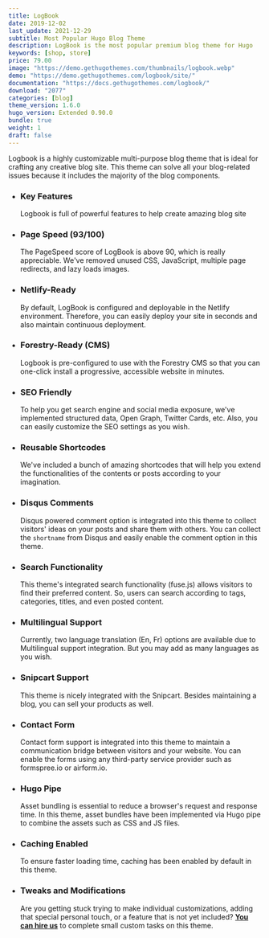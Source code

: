 ```yaml
---
title: LogBook
date: 2019-12-02
last_update: 2021-12-29
subtitle: Most Popular Hugo Blog Theme
description: LogBook is the most popular premium blog theme for Hugo
keywords: [shop, store]
price: 79.00
image: "https://demo.gethugothemes.com/thumbnails/logbook.webp"
demo: "https://demo.gethugothemes.com/logbook/site/"
documentation: "https://docs.gethugothemes.com/logbook/"
download: "2077"
categories: [blog]
theme_version: 1.6.0
hugo_version: Extended 0.90.0
bundle: true
weight: 1
draft: false
---
```


Logbook is a highly customizable multi-purpose blog theme that is ideal for crafting any creative blog site. This theme can solve all your blog-related issues because it includes the majority of the blog components.

- ### Key Features

  Logbook is full of powerful features to help create amazing blog site

- ### Page Speed (93/100)

  The PageSpeed score of LogBook is above 90, which is really appreciable. We've removed unused CSS, JavaScript, multiple page redirects, and lazy loads images.

- ### Netlify-Ready

  By default, LogBook is configured and deployable in the Netlify environment. Therefore, you can easily deploy your site in seconds and also maintain continuous deployment.

- ### Forestry-Ready (CMS)

  Logbook is pre-configured to use with the Forestry CMS so that you can one-click install a progressive, accessible website in minutes.

- ### SEO Friendly

  To help you get search engine and social media exposure, we've implemented structured data, Open Graph, Twitter Cards, etc. Also, you can easily customize the SEO settings as you wish.

- ### Reusable Shortcodes

  We've included a bunch of amazing shortcodes that will help you extend the functionalities of the contents or posts according to your imagination.

- ### Disqus Comments

  Disqus powered comment option is integrated into this theme to collect visitors' ideas on your posts and share them with others. You can collect the `shortname` from Disqus and easily enable the comment option in this theme.

- ### Search Functionality

  This theme's integrated search functionality (fuse.js) allows visitors to find their preferred content. So, users can search according to tags, categories, titles, and even posted content.

- ### Multilingual Support

  Currently, two language translation (En, Fr) options are available due to Multilingual support integration. But you may add as many languages as you wish.

- ### Snipcart Support

  This theme is nicely integrated with the Snipcart. Besides maintaining a blog, you can sell your products as well.

- ### Contact Form

  Contact form support is integrated into this theme to maintain a communication bridge between visitors and your website. You can enable the forms using any third-party service provider such as formspree.io or airform.io.

- ### Hugo Pipe

  Asset bundling is essential to reduce a browser's request and response time. In this theme, asset bundles have been implemented via Hugo pipe to combine the assets such as CSS and JS files.

- ### Caching Enabled

  To ensure faster loading time, caching has been enabled by default in this theme.

- ### Tweaks and Modifications

  Are you getting stuck trying to make individual customizations, adding that special personal touch, or a feature that is not yet included? **[You can hire us](/contact)** to complete small custom tasks on this theme.
